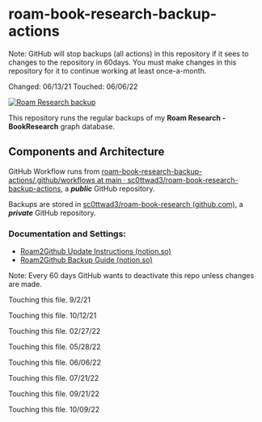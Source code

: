 # roam-book-research-backup-actions

Note:  GitHub will stop backups (all actions) in this repository if it sees to
changes to the repository in 60days. You must make changes in this
repository for it to continue working at least once-a-month.

Changed: 06/13/21
Touched: 06/06/22

[![Roam Research backup](https://github.com/sc0ttwad3/roam-book-research-backup-actions/actions/workflows/main.yml/badge.svg)](https://github.com/sc0ttwad3/roam-book-research-backup-actions/actions/workflows/main.yml)

This repository runs the regular backups  of my **Roam Research - BookResearch** graph database.

## Components and Architecture

GitHub Workflow runs from [roam-book-research-backup-actions/.github/workflows at main · sc0ttwad3/roam-book-research-backup-actions](https://github.com/sc0ttwad3/roam-book-research-backup-actions/tree/main/.github/workflows), a ***public*** GitHub repository.

Backups are stored in [sc0ttwad3/roam-book-research (github.com)](https://github.com/sc0ttwad3/roam-book-research/tree/master), a ***private*** GitHub repository.

### Documentation and Settings:

* [Roam2Github Update Instructions (notion.so)](https://www.notion.so/Roam2Github-Update-Instructions-c594a2931b694010814001c8a20fa960)
* [Roam2Github Backup Guide (notion.so)](https://www.notion.so/Roam2Github-Backup-Guide-650925859a4a42cf940e3fb74f5189f9)

Note: Every 60 days GitHub wants to deactivate this repo unless changes
are made.

Touching this file. 9/2/21

Touching this file. 10/12/21

Touching this file. 02/27/22

Touching this file. 05/28/22

Touching this file. 06/06/22

Touching this file. 07/21/22

Touching this file. 09/21/22

Touching this file. 10/09/22
